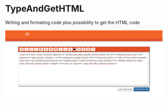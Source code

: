 # TypeAndGetHTML
Writing and formating code plus possibility to get the HTML code<br><br>
![alt tag](https://github.com/mlukasz7/TypeAndGetHTML/blob/master/ViewToHTML.gif?raw=true)

